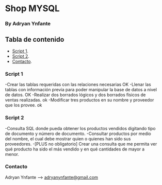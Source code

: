 # Shop MYSQL 

### By Adryan Ynfante

## Tabla de contenido

- [Script 1](#Script-1).
- [Script 2](#Script-2).
- [Contacto](#Contacto).


### Script 1
-Crear las tablas requeridas con las relaciones necesarias OK
-Llenar las tablas con información previa para poder manipular la base de datos a nivel de datos. OK
-Realizar dos borrados lógicos y dos borrados físicos de ventas realizadas. ok
-Modificar tres productos en su nombre y proveedor que los provee. ok


### Script 2
-Consulta SQL donde pueda obtener los productos vendidos digitando tipo de documento y número de documento.
-Consultar productos por medio del nombre, el cual debe mostrar quien o quienes han sido sus proveedores.
-[PLUS no obligatorio] Crear una consulta que me permita ver qué producto ha sido el más vendido y en qué cantidades de mayor a menor.



### Contacto
Adryan Ynfante --> adryanynfante@gmail.com
